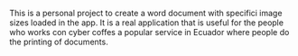 This is a personal project to create a word document with specifici image sizes loaded in the app. It is a real application that is useful for the people who works con cyber coffes a popular service in Ecuador where people do the printing of documents.
